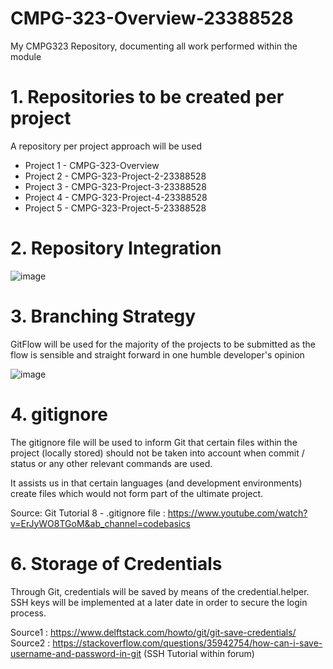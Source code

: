 # CMPG-323-Overview-23388528
My CMPG323 Repository, documenting all work performed within the module

<h1>1. Repositories to be created per project</h1>
A repository per project approach will be used

- Project 1 - CMPG-323-Overview
- Project 2 - CMPG-323-Project-2-23388528
- Project 3 - CMPG-323-Project-3-23388528
- Project 4 - CMPG-323-Project-4-23388528
- Project 5 - CMPG-323-Project-5-23388528

<h1>2. Repository Integration</h1>

![image](https://user-images.githubusercontent.com/88980183/185370752-ad0aa365-0751-41a7-b322-43a89771432b.png)


<h1>3. Branching Strategy</h1>

GitFlow will be used for the majority of the projects to be submitted as the flow is sensible and straight forward
in one humble developer's opinion

![image](https://user-images.githubusercontent.com/88980183/185354826-1e0b8ac2-bff9-4697-9af1-7a0ac1f82283.png)

<h1>4. gitignore</h1>

The gitignore file will be used to inform Git that certain files within the project (locally stored) should not be taken into account when commit / status or
any other relevant commands are used.

It assists us in that certain languages (and development environments) create files which would not form part of the ultimate project.

Source: Git Tutorial 8 - .gitignore file : https://www.youtube.com/watch?v=ErJyWO8TGoM&ab_channel=codebasics

<h1>6. Storage of Credentials</h1>

Through Git, credentials will be saved by means of the credential.helper.
SSH keys will be implemented at a later date in order to secure the login process.

Source1 : https://www.delftstack.com/howto/git/git-save-credentials/
Source2 : https://stackoverflow.com/questions/35942754/how-can-i-save-username-and-password-in-git (SSH Tutorial within forum)
